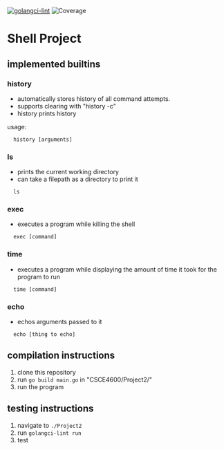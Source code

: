 [![golangci-lint](https://github.com/witherspoonwd/CSCE4600/actions/workflows/golangci-lint.yml/badge.svg)](https://github.com/witherspoonwd/CSCE4600/actions/workflows/golangci-lint.yml)
![Coverage](https://img.shields.io/badge/Coverage-49.3%25-yellow)

# Shell Project

## implemented builtins

### history

- automatically stores history of all command attempts.
- supports clearing with "history -c"
- history prints history

usage:

```
  history [arguments]
```

### ls

- prints the current working directory
- can take a filepath as a directory to print it

```
  ls
```

### exec

- executes a program while killing the shell

```
  exec [command]
```

### time

- executes a program while displaying the amount of time it took for the program to run

```
  time [command]
```

### echo

- echos arguments passed to it

```
  echo [thing to echo]
```

## compilation instructions

1. clone this repository
2. run ```go build main.go``` in "CSCE4600/Project2/"
3. run the program

## testing instructions
1. navigate to ```./Project2```
2. run ```golangci-lint run```
3. test
